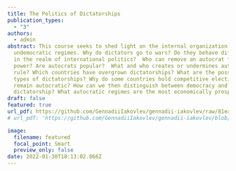 ```yaml
---
title: The Politics of Dictatorships
publication_types:
  - "3"
authors:
  - admin
abstract: This course seeks to shed light on the internal organization of
  undemocratic regimes. Why do dictators go to wars? Do they behave differently
  in the realm of international politics?  Who can remove an autocrat from
  power? Are autocrats popular?  What and who creates or undermines autocratic
  rule? Which countries have overgrown dictatorships? What are the possible
  types of dictatorships? Why do some countries hold competitive elections but
  remain autocratic? How can we then distinguish between democracy and
  dictatorship? What autocratic regimes are the most economically prosperous?
draft: false
featured: true
url_pdf: https://github.com/GennadiiIakovlev/gennadii-iakovlev/raw/81ea450e456e46e464b950ca2cc67de41b261f23/content/publication/the-politics-of-dictatorship/the-politics-of-dicatorship.pdf
# url_pdf: 'https://github.com/GennadiiIakovlev/gennadii-iakovlev/blob/81ea450e456e46e464b950ca2cc67de41b261f23/content/publication/the-politics-of-dictatorship/the-politics-of-dicatorship.pdf'

image:
  filename: featured
  focal_point: Smart
  preview_only: false
date: 2022-01-30T18:13:02.866Z
---
```

